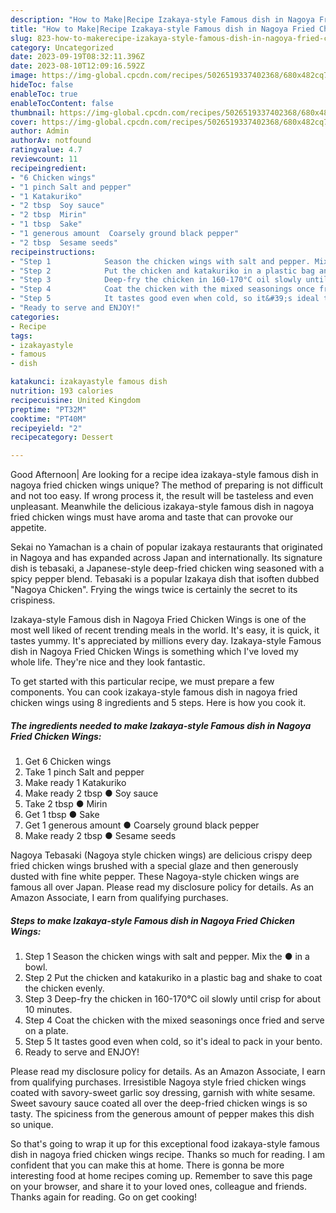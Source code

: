 ```yaml
---
description: "How to Make|Recipe Izakaya-style Famous dish in Nagoya Fried Chicken Wings {That is Special"
title: "How to Make|Recipe Izakaya-style Famous dish in Nagoya Fried Chicken Wings {That is Special"
slug: 823-how-to-makerecipe-izakaya-style-famous-dish-in-nagoya-fried-chicken-wings-that-is-special
category: Uncategorized
date: 2023-09-19T08:32:11.396Z
date: 2023-08-10T12:09:16.592Z
image: https://img-global.cpcdn.com/recipes/5026519337402368/680x482cq70/izakaya-style-famous-dish-in-nagoya-fried-chicken-wings-recipe-main-photo.jpg
hideToc: false
enableToc: true
enableTocContent: false
thumbnail: https://img-global.cpcdn.com/recipes/5026519337402368/680x482cq70/izakaya-style-famous-dish-in-nagoya-fried-chicken-wings-recipe-main-photo.jpg
cover: https://img-global.cpcdn.com/recipes/5026519337402368/680x482cq70/izakaya-style-famous-dish-in-nagoya-fried-chicken-wings-recipe-main-photo.jpg
author: Admin
authorAv: notfound
ratingvalue: 4.7
reviewcount: 11
recipeingredient:
- "6 Chicken wings"
- "1 pinch Salt and pepper"
- "1 Katakuriko"
- "2 tbsp  Soy sauce"
- "2 tbsp  Mirin"
- "1 tbsp  Sake"
- "1 generous amount  Coarsely ground black pepper"
- "2 tbsp  Sesame seeds"
recipeinstructions:
- "Step 1            Season the chicken wings with salt and pepper. Mix the ● in a bowl."
- "Step 2            Put the chicken and katakuriko in a plastic bag and shake to coat the chicken evenly."
- "Step 3            Deep-fry the chicken in 160-170°C oil slowly until crisp for about 10 minutes."
- "Step 4            Coat the chicken with the mixed seasonings once fried and serve on a plate."
- "Step 5            It tastes good even when cold, so it&#39;s ideal to pack in your bento."
- "Ready to serve and ENJOY!"
categories:
- Recipe
tags:
- izakayastyle
- famous
- dish

katakunci: izakayastyle famous dish 
nutrition: 193 calories
recipecuisine: United Kingdom
preptime: "PT32M"
cooktime: "PT40M"
recipeyield: "2"
recipecategory: Dessert

---
```



Good Afternoon| Are looking for a recipe idea izakaya-style famous dish in nagoya fried chicken wings unique? The method of preparing is not difficult and not too easy. If wrong process it, the result will be tasteless and even unpleasant. Meanwhile the delicious izakaya-style famous dish in nagoya fried chicken wings must have aroma and taste that can provoke our appetite.





Sekai no Yamachan is a chain of popular izakaya restaurants that originated in Nagoya and has expanded across Japan and internationally. Its signature dish is tebasaki, a Japanese-style deep-fried chicken wing seasoned with a spicy pepper blend. Tebasaki is a popular Izakaya dish that isoften dubbed &#34;Nagoya Chicken&#34;. Frying the wings twice is certainly the secret to its crispiness.

Izakaya-style Famous dish in Nagoya Fried Chicken Wings is one of the most well liked of recent trending meals in the world. It's easy, it is quick, it tastes yummy. It's appreciated by millions every day. Izakaya-style Famous dish in Nagoya Fried Chicken Wings is something which I've loved my whole life. They're nice and they look fantastic.


To get started with this particular recipe, we must prepare a few components. You can cook izakaya-style famous dish in nagoya fried chicken wings using 8 ingredients and 5 steps. Here is how you cook it.

<!--inarticleads1-->

##### The ingredients needed to make Izakaya-style Famous dish in Nagoya Fried Chicken Wings:

1. Get 6 Chicken wings
1. Take 1 pinch Salt and pepper
1. Make ready 1 Katakuriko
1. Make ready 2 tbsp ● Soy sauce
1. Take 2 tbsp ● Mirin
1. Get 1 tbsp ● Sake
1. Get 1 generous amount ● Coarsely ground black pepper
1. Make ready 2 tbsp ● Sesame seeds


Nagoya Tebasaki (Nagoya style chicken wings) are delicious crispy deep fried chicken wings brushed with a special glaze and then generously dusted with fine white pepper. These Nagoya-style chicken wings are famous all over Japan. Please read my disclosure policy for details. As an Amazon Associate, I earn from qualifying purchases. 

<!--inarticleads2-->

##### Steps to make Izakaya-style Famous dish in Nagoya Fried Chicken Wings:

1. Step 1            Season the chicken wings with salt and pepper. Mix the ● in a bowl.
1. Step 2            Put the chicken and katakuriko in a plastic bag and shake to coat the chicken evenly.
1. Step 3            Deep-fry the chicken in 160-170°C oil slowly until crisp for about 10 minutes.
1. Step 4            Coat the chicken with the mixed seasonings once fried and serve on a plate.
1. Step 5            It tastes good even when cold, so it&#39;s ideal to pack in your bento.
1. Ready to serve and ENJOY!

Please read my disclosure policy for details. As an Amazon Associate, I earn from qualifying purchases. Irresistible Nagoya style fried chicken wings coated with savory-sweet garlic soy dressing, garnish with white sesame. Sweet savoury sauce coated all over the deep-fried chicken wings is so tasty. The spiciness from the generous amount of pepper makes this dish so unique. 

So that's going to wrap it up for this exceptional food izakaya-style famous dish in nagoya fried chicken wings recipe. Thanks so much for reading. I am confident that you can make this at home. There is gonna be more interesting food at home recipes coming up. Remember to save this page on your browser, and share it to your loved ones, colleague and friends. Thanks again for reading. Go on get cooking!
